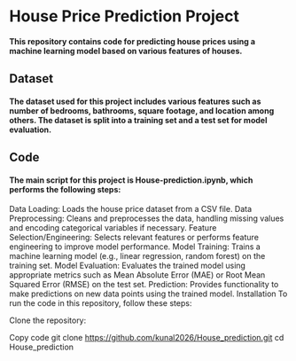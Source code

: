 # House Price Prediction Project
#### This repository contains code for predicting house prices using a machine learning model based on various features of houses.

## Dataset
#### The dataset used for this project includes various features such as number of bedrooms, bathrooms, square footage, and location among others. The dataset is split into a training set and a test set for model evaluation.

## Code
#### The main script for this project is House-prediction.ipynb, which performs the following steps:

Data Loading: Loads the house price dataset from a CSV file.
Data Preprocessing: Cleans and preprocesses the data, handling missing values and encoding categorical variables if necessary.
Feature Selection/Engineering: Selects relevant features or performs feature engineering to improve model performance.
Model Training: Trains a machine learning model (e.g., linear regression, random forest) on the training set.
Model Evaluation: Evaluates the trained model using appropriate metrics such as Mean Absolute Error (MAE) or Root Mean Squared Error (RMSE) on the test set.
Prediction: Provides functionality to make predictions on new data points using the trained model.
Installation
To run the code in this repository, follow these steps:

Clone the repository:


Copy code
git clone https://github.com/kunal2026/House_prediction.git
cd House_prediction
